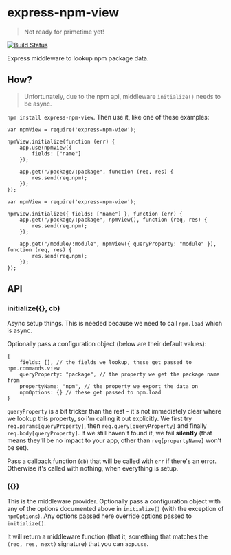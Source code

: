express-npm-view
==================

> Not ready for primetime yet!

[![Build Status](https://travis-ci.org/bengreenier/express-npm-view.svg?branch=master)](https://travis-ci.org/bengreenier/express-npm-view)

Express middleware to lookup npm package data.

## How?

> Unfortunately, due to the npm api, middleware `initialize()` needs to be async.

`npm install express-npm-view`. Then use it, like one of these examples:

```
var npmView = require('express-npm-view');

npmView.initialize(function (err) {
    app.use(npmView({
        fields: ["name"]
    });
    
    app.get("/package/:package", function (req, res) {
        res.send(req.npm);
    });
});
```

```
var npmView = require('express-npm-view');

npmView.initialize({ fields: ["name"] }, function (err) {
    app.get("/package/:package", npmView(), function (req, res) {
        res.send(req.npm);
    });
    
    app.get("/module/:module", npmView({ queryProperty: "module" }), function (req, res) {
        res.send(req.npm);
    });
});
```

## API

### initialize({}, cb)

Async setup things. This is needed because we need to call `npm.load` which is async.

Optionally pass a configuration object (below are their default values):
```
{
    fields: [], // the fields we lookup, these get passed to npm.commands.view
    queryProperty: "package", // the property we get the package name from
    propertyName: "npm", // the property we export the data on
    npmOptions: {} // these get passed to npm.load
}
```
`queryProperty` is a bit tricker than the rest - it's not immediately clear where we lookup this property,
so i'm calling it out explicitly. We first try `req.params[queryProperty]`, then `req.query[queryProperty]`
and finally `req.body[queryProperty]`. If we still haven't found it, we fail __silently__ (that means they'll
be no impact to your app, other than `req[propertyName]` won't be set).

Pass a callback function (`cb`) that will be called with `err` if there's an error. Otherwise it's called
with nothing, when everything is setup.


### ({})

This is the middleware provider. Optionally pass a configuration object with any of the options documented
above in `initialize()` (with the exception of `npmOptions`). Any options passed here override options passed
to `initialize()`.

It will return a middleware function (that it, something that matches the `(req, res, next)` signature) that you can `app.use`.